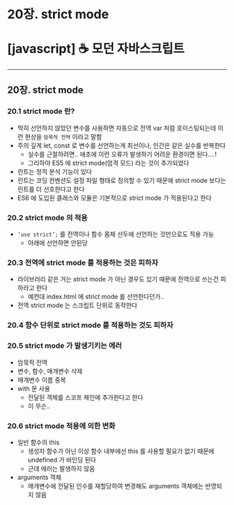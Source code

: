 # 20장. strict mode

# [javascript] ☕ 모던 자바스크립트

---

## 20장. strict mode

### 20.1 strict mode 란?

- 딱히 선언하지 않았던 변수를 사용하면 자동으로 전역 var 처럼 호이스팅되는데 이런 현상을 `암묵적 전역` 이라고 말함
- 주의 깊게 let, const 로 변수를 선언하는게 최선이나, 인간은 같은 실수를 반복한다
    - 실수를 근절하려면.. 애초에 이런 오류가 발생하기 어려운 환경이면 된다….!
    - 그리하야 ES5 에 strict mode(엄격 모드) 라는 것이 추가되었다
- 린트는 정적 분석 기능이 있다
- 린트는 코딩 컨벤션도 설정 파일 형태로 정의할 수 있기 때문에 strict mode 보다는 린트를 더 선호한다고 한다
- ES6 에 도입된 클래스와 모듈은 기본적으로 strict mode 가 적용된다고 한다

### 20.2 strict mode 의 적용

- `‘use strict’;` 를 전역이나 함수 몸체 선두에 선언하는 것만으로도 적용 가능
    - 아래에 선언하면 안된당

### 20.3 전역에 strict mode 를 적용하는 것은 피하자

- 라이브러리 같은 거는 strict mode 가 아닌 경우도 있기 때문에 전역으로 쓰는건 피하라고 한다
    - 예컨대 index.html 에 strict mode 를 선언한다던가..
- 전역 strict mode 는 스크립트 단위로 동작한다

### 20.4 함수 단위로 strict mode 를 적용하는 것도 피하자

### 20.5 strict mode 가 발생기키는 에러

- 암묵적 전역
- 변수, 함수, 매개변수 삭제
- 매개변수 이름 중복
- with 문 사용
    - 전달된 객체를 스코프 체인에 추가한다고 한다
    - 이 무슨..

### 20.6 strict mode 적용에 의한 변화

- 일반 함수의 this
    - 생성자 함수가 아닌 이상 함수 내부에선 this 를 사용할 필요가 없기 때문에 undefined 가 바인딩 된다
    - 근데 에러는 발생하지 않음
- arguments 객체
    - 매개변수에 전달된 인수를 재할당하여 변경해도 arguments 객체에는 반영되지 않음